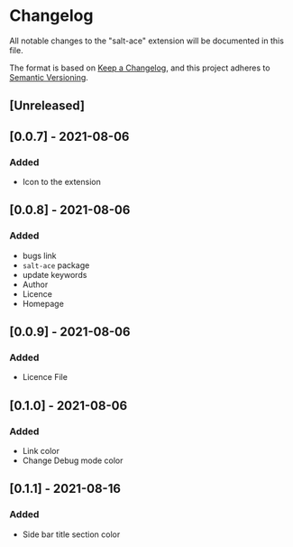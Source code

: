 # Changelog

All notable changes to the "salt-ace" extension will be documented in this file.

The format is based on [Keep a Changelog](https://keepachangelog.com/en/1.0.0/),
and this project adheres to [Semantic Versioning](https://semver.org/spec/v2.0.0.html).

## [Unreleased]

## [0.0.7] - 2021-08-06

### Added

- Icon to the extension

## [0.0.8] - 2021-08-06

### Added

- bugs link
- `salt-ace` package
- update keywords
- Author
- Licence
- Homepage

## [0.0.9] - 2021-08-06

### Added

- Licence File

## [0.1.0] - 2021-08-06

### Added

- Link color
- Change Debug mode color

## [0.1.1] - 2021-08-16

### Added

- Side bar title section color
